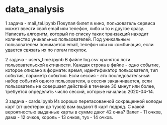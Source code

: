 # data_analysis

1 задача - mail_tel.ipynb 
Покупая билет в кино, пользователь сервиса может ввести свой email или телефон,
либо и то и другое сразу. Написать алгоритм, который по списку таких транзакций находит количество уникальных 
пользователей. Под уникальным пользователем понимается email, телефон или их комбинация, если удается связать
их по логам покупок. 

2 задача - users_time.ipynb 
В файле log.csv хранятся логи пользовательской активности. Каждая строка в файле - одно событие, которое описано
в формате: время, идентификатор пользователя, тип события, параметр события. Если сессия - это последовательный
набор событий одного пользователя, а сессия заканчивается, если пользователь не совершает действий в течение 30 минут
или более, требуется определить число сессий, которые начались 2020-04-14.

3 задача - cards.ipynb
Из хорошо перетасованной сокращенной колоды карт (от шестерок до тузов) вам выдают 6 карт подряд. С какой
вероятностью выданные карты в сумме дают 42 очка? Валет - 11 очков, дама - 12 очков, король - 13 очков, туз - 
14 очков.
